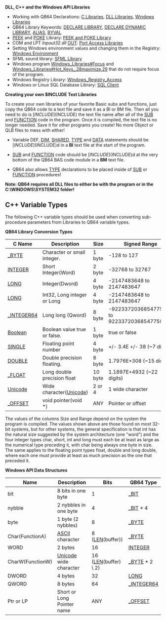 **DLL, C++ and the Windows API Libraries**

* Working with QB64 Declarations: [C Libraries](C-Libraries), [DLL Libraries](DLL-Libraries), [Windows Libraries](Windows-Libraries)
* QB64 Library Keywords: [DECLARE LIBRARY](DECLARE-LIBRARY), [DECLARE DYNAMIC LIBRARY](DECLARE-DYNAMIC-LIBRARY), [ALIAS](ALIAS), [BYVAL](BYVAL)
* [PEEK](PEEK) and [POKE](POKE) Library: [PEEK and POKE Library](PEEK-and-POKE-Library)
* COM and LPT *Inpout32.dll* [OUT](OUT): [Port Access Libraries](Port-Access-Libraries)
* Setting Windows environment values and changing them in the Registry: [Windows Environment](Windows-Environment)
* SFML sound library: [SFML Library](SFML-Library)
* Windows program [Windows_Libraries#Focus](Windows-Libraries#Focus) and [Windows_Libraries#Hot_Keys_.28maximize.29](Windows-Libraries#Hot_Keys_.28maximize.29) that do not require focus of the program.
* Windows Registry Library: [Windows_Registry_Access](Windows-Registry-Access)
* Windows or Linux SQL Database Library: [SQL Client](SQL-Client)

**Creating your own $INCLUDE Text Libraries**

To create your own libraries of your favorite Basic subs and functions, just copy the QB64 code to a text file and save it as a BI or BM file. Then all you need to do is [$INCLUDE]($INCLUDE) the text file name after all of the [SUB](SUB) and [FUNCTION](FUNCTION) code in the program. Once it is compiled, the text file is no longer needed. Save it for other programs you create! No more Object or QLB files to mess with either!

* Variable DEF, [DIM](DIM), [SHARED](SHARED), [TYPE](TYPE) and [DATA](DATA) statements should be [$INCLUDE]($INCLUDE)d in a **BI** text file at the start of the program.

* [SUB](SUB) and [FUNCTION](FUNCTION) code should be [$INCLUDE]($INCLUDE)d at the very bottom of the QB64 BAS code module in a **BM** text file.

* QB64 also allows [TYPE](TYPE) declarations to be placed inside of [SUB](SUB) or [FUNCTION](FUNCTION) procedures!

**Note: QB64 requires all DLL files to either be with the program or in the C:\WINDOWS\SYSTEM32 folder!**

## C++ Variable Types

The following C++ variable types should be used when converting sub-procedure parameters from Libraries to QB64 variable types.



**QB64 Library Conversion Types**

| C Name    |    Description                | Size    | Signed     Range      | Unsigned |
| --------- | ----------------------------- | ------- | --------------------- | -------- |
| [_BYTE](_BYTE) | Character or small integer. | 1 byte | -128 to 127 |    0 to 255|
| [INTEGER](INTEGER)  | Short Integer(Word)    | 2 byte | -32768 to 32767    |  0 to 65535 |
| [LONG](LONG)    |  Integer(Dword)             | 4 byte |  -2147483648 to 2147483647 |  0 to 4294967295 | 
| [LONG](LONG)    | Int32, Long integer or Long | 4 byte |  -2147483648 to 2147483647 | 0 to 4294967295 |
| [_INTEGER64](_INTEGER64) |  Long long (Qword)  | 8 byte |  -9223372036854775808 to 9223372036854775807 | 0 to 18,446,744,073,709,551,615 |
| [Boolean](Boolean)   |     Boolean value true or false. | 1 byte |  true or false | - |
| [SINGLE](SINGLE)   |    Floating point number    |     4 byte |  +/- 3.4E +/- 38 (~7 digits) | -  |
| [DOUBLE](DOUBLE) |   Double precision floating. |   8 byte |  1.7976E+308 (~15 digits) | -  |
| [_FLOAT](_FLOAT) | Long double precision float |  10 byte | 1.1897E+4932 (~22 digits) | - |
| [Unicode](Unicode)  |   Wide character([Unicode](Unicode)) |	  2 or 4  | 1 wide character | - |
| [_OFFSET](_OFFSET)   |    void pointer(void *)     |      ANY   |  Pointer or offset | - |



The values of the columns Size and Range depend on the system the program is compiled. The values shown above are those found on most 32-bit systems, but for other systems, the general specification is that int has the natural size suggested by the system architecture (one "word") and the four integer types char, short, int and long must each be at least as large as the numerical type preceding it, with char being always one byte in size. The same applies to the floating point types float, double and long double, where each one must provide at least as much precision as the one that preceded it.



**Windows API Data Structures**

| Name |              Description   |            Bits            |        QB64 Type |
| ---- | -------------------------- | -------------------------- | ---------------- | 
| bit  |         8 bits in one byte |            1               |        [_BIT](_BIT) |
| nybble          |      2 nybbles in one byte  |        4        |                [_BIT](_BIT) * 4| 
| byte            |        1 byte (2 nybbles)  |           8             |        [_BYTE](_BYTE)| 
| Char(FunctionA) | [ASCII](ASCII) character   | 8 ([LEN](LEN)(buffer))  |      [_BYTE](_BYTE)| 
| WORD            |   2 bytes         |              16          |              [INTEGER](INTEGER) | 
| CharW(FunctionW) |   [Unicode](Unicode) wide character   |  16 ([LEN](LEN)(buffer) \ 2)    |   [_BYTE](_BYTE) * 2 | 
| DWORD           |      4 bytes      |                 32              |          [LONG](LONG) | 
| QWORD           |      8 bytes      |                 64              |          [_INTEGER64](_INTEGER64) | 
| Ptr or LP       |      Short or Long Pointer name |   ANY             |          [_OFFSET](_OFFSET) | 


